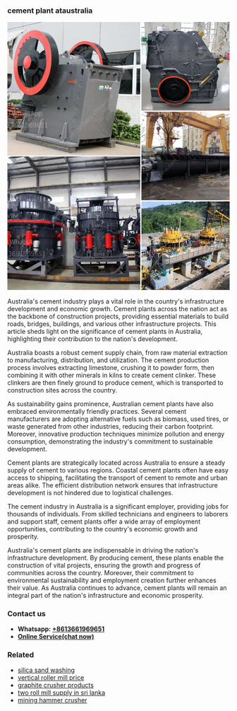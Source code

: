 <h3>cement plant ataustralia</h3><img src='1704791317.jpg' alt=''><p>Australia's cement industry plays a vital role in the country's infrastructure development and economic growth. Cement plants across the nation act as the backbone of construction projects, providing essential materials to build roads, bridges, buildings, and various other infrastructure projects. This article sheds light on the significance of cement plants in Australia, highlighting their contribution to the nation's development.</p><p>Australia boasts a robust cement supply chain, from raw material extraction to manufacturing, distribution, and utilization. The cement production process involves extracting limestone, crushing it to powder form, then combining it with other minerals in kilns to create cement clinker. These clinkers are then finely ground to produce cement, which is transported to construction sites across the country.</p><p>As sustainability gains prominence, Australian cement plants have also embraced environmentally friendly practices. Several cement manufacturers are adopting alternative fuels such as biomass, used tires, or waste generated from other industries, reducing their carbon footprint. Moreover, innovative production techniques minimize pollution and energy consumption, demonstrating the industry's commitment to sustainable development.</p><p>Cement plants are strategically located across Australia to ensure a steady supply of cement to various regions. Coastal cement plants often have easy access to shipping, facilitating the transport of cement to remote and urban areas alike. The efficient distribution network ensures that infrastructure development is not hindered due to logistical challenges.</p><p>The cement industry in Australia is a significant employer, providing jobs for thousands of individuals. From skilled technicians and engineers to laborers and support staff, cement plants offer a wide array of employment opportunities, contributing to the country's economic growth and prosperity.</p><p>Australia's cement plants are indispensable in driving the nation's infrastructure development. By producing cement, these plants enable the construction of vital projects, ensuring the growth and progress of communities across the country. Moreover, their commitment to environmental sustainability and employment creation further enhances their value. As Australia continues to advance, cement plants will remain an integral part of the nation's infrastructure and economic prosperity.</p><h3>Contact us</h3><ul><li><strong>Whatsapp:&nbsp;<a href="https://wa.me/8613661969651">+8613661969651</a></strong></li><li><a href="https://swt.shibang-china.com/?git&amp;zhl&amp;cement plant ataustralia"><strong>Online Service(chat now)</strong></a></li></ul><h3>Related</h3><ul><li><a href='silica sand washing.md'>silica sand washing</a></li><li><a href='vertical roller mill price.md'>vertical roller mill price</a></li><li><a href='graphite crusher products.md'>graphite crusher products</a></li><li><a href='two roll mill supply in sri lanka.md'>two roll mill supply in sri lanka</a></li><li><a href='mining hammer crusher.md'>mining hammer crusher</a></li></ul>